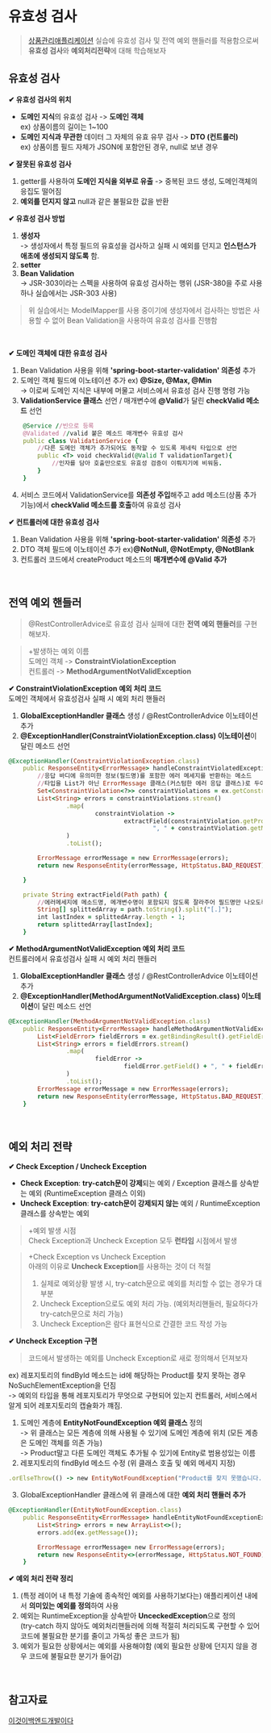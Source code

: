 # **유효성 검사**
>[상품관리애플리케이션](https://github.com/dbalsk/TIL/blob/main/SpringBoot/%EC%83%81%ED%92%88%EA%B4%80%EB%A6%AC%EC%95%A0%ED%94%8C%EB%A6%AC%EC%BC%80%EC%9D%B4%EC%85%98.md) 실습에 유효성 검사 및 전역 예외 핸들러를 적용함으로써 **유효성 검사**와 **예외처리전략**에 대해 학습해보자
  
## 유효성 검사     
**✔ 유효성 검사의 위치**    
- **도메인 지식**의 유효성 검사 -> **도메인 객체**    
ex) 상품이름의 길이는 1~100
- **도메인 지식과 무관한** 데이터 그 자체의 유효 유무 검사 -> **DTO (컨트롤러)**    
ex) 상품이름 필드 자체가 JSON에 포함안된 경우, null로 보낸 경우  
   
**✔ 잘못된 유효성 검사**  
1. getter를 사용하여 **도메인 지식을 외부로 유출** -> 중복된 코드 생성, 도메인객체의 응집도 떨어짐 
2. **예외를 던지지 않고** null과 같은 불필요한 값을 반환 

**✔ 유효성 검사 방법**   
1. **생성자**   
-> 생성자에서 특정 필드의 유효성을 검사하고 실패 시 예외를 던지고 **인스턴스가 애초에 생성되지 않도록** 함.
2. **setter**
3. **Bean Validation**  
-> JSR-303이라는 스펙을 사용하여 유효성 검사하는 행위 (JSR-380을 주로 사용하나 실습에서는 JSR-303 사용)

>위 실습에서는 ModelMapper를 사용 중이기에 생성자에서 검사하는 방법은 사용할 수 없어 Bean Validation을 사용하여 유효성 검사를 진행함

</br>

**✔ 도메인 객체에 대한 유효성 검사**    
1. Bean Validation 사용을 위해 **'spring-boot-starter-validation' 의존성** 추가 
2. 도메인 객체 필드에 이노테이션 추가 ex) **@Size, @Max, @Min**  
-> 이로써 도메인 지식은 내부에 머물고 서비스에서 유효성 검사 진행 명령 가능
3. **ValidationService 클래스** 선언 / 매개변수에 **@Valid**가 달린 **checkValid 메소드** 선언
```ruby
    @Service //빈으로 등록
    @Validated //valid 붙은 메소드 매개변수 유효성 검사
    public class ValidationService {
        //다른 도메인 객체가 추가되어도 동작할 수 있도록 제네릭 타입으로 선언 
        public <T> void checkValid(@Valid T validationTarget){
            //인자를 담아 호출만으로도 유효성 검증이 이뤄지기에 비워둠.
        }
    }
```
4. 서비스 코드에서 ValidationService를 **의존성 주입**해주고 add 메소드(상품 추가 기능)에서 **checkValid 메소드를 호출**하여 유효성 검사

**✔ 컨트롤러에 대한 유효성 검사** 
1. Bean Validation 사용을 위해 **'spring-boot-starter-validation' 의존성** 추가 
2. DTO 객체 필드에 이노테이션 추가 ex)**@NotNull, @NotEmpty, @NotBlank**
3. 컨트롤러 코드에서 createProduct 메소드의 **매개변수에 @Valid 추가** 

</br>

## 전역 예외 핸들러    
>@RestControllerAdvice로 유효성 검사 실패에 대한 **전역 예외 핸들러**를 구현해보자.  

>+발생하는 예외 이름  
>도메인 객체 -> **ConstraintViolationException**    
>컨트롤러 -> **MethodArgumentNotValidException**    

**✔ ConstraintViolationException 예외 처리 코드**   
도메인 객체에서 유효성검사 실패 시 예외 처리 핸들러  

1. **GlobalExceptionHandler 클래스** 생성 / @RestControllerAdvice 이노테이션 추가
2. **@ExceptionHandler(ConstraintViolationException.class) 이노테이션**이 달린 메소드 선언
```ruby
@ExceptionHandler(ConstraintViolationException.class)
    public ResponseEntity<ErrorMessage> handleConstraintViolatedException(ConstraintViolationException ex){
        //응답 바디에 유의미한 정보(필드명)를 포함한 에러 메세지를 반환하는 메소드 
        //타입을 List가 아닌 ErrorMessage 클래스(커스텀한 에러 응답 클래스)로 두어 에러메세지를 일관된 형태로 명확하게 제공 
        Set<ConstraintViolation<?>> constraintViolations = ex.getConstraintViolations();
        List<String> errors = constraintViolations.stream()
                .map(
                        constraintViolation ->
                                extractField(constraintViolation.getPropertyPath()) +
                                        ", " + constraintViolation.getMessage()
                )
                .toList();

        ErrorMessage errorMessage = new ErrorMessage(errors);
        return new ResponseEntity(errorMessage, HttpStatus.BAD_REQUEST);

    }

    private String extractField(Path path) {
        //에러메세지에 메소드명, 메개변수명이 포함되지 않도록 잘라주어 필드명만 나오도록
        String[] splittedArray = path.toString().split("[.]");
        int lastIndex = splittedArray.length - 1;
        return splittedArray[lastIndex];
    }
```  

**✔ MethodArgumentNotValidException 예외 처리 코드**   
컨트롤러에서 유효성검사 실패 시 예외 처리 핸들러  

1. **GlobalExceptionHandler 클래스** 생성 / @RestControllerAdvice 이노테이션 추가
2. **@ExceptionHandler(MethodArgumentNotValidException.class) 이노테이션**이 달린 메소드 선언
```ruby
@ExceptionHandler(MethodArgumentNotValidException.class)
    public ResponseEntity<ErrorMessage> handleMethodArgumentNotValidException(MethodArgumentNotValidException ex){
        List<FieldError> fieldErrors = ex.getBindingResult().getFieldErrors();
        List<String> errors = fieldErrors.stream()
                .map(
                        fieldError ->
                                fieldError.getField() + ", " + fieldError.getDefaultMessage()
                )
                .toList();
        ErrorMessage errorMessage = new ErrorMessage(errors);
        return new ResponseEntity(errorMessage, HttpStatus.BAD_REQUEST);
    }
```

</br>

## 예외 처리 전략 

**✔ Check Exception / Uncheck Exception**    
- **Check Exception**: **try-catch문이 강제**되는 예외 / Exception 클래스를 상속받는 예외 (RuntimeException 클래스 이외)
- **Uncheck Exception**: **try-catch문이 강제되지 않는** 예외 / RuntimeException 클래스를 상속받는 예외
>+예외 발생 시점   
Check Exception과 Uncheck Exception 모두 **런타임** 시점에서 발생
 
>+Check Exception vs Uncheck Exception  
>아래의 이유로 **Uncheck Exception**를 사용하는 것이 더 적절      
>1. 실제로 예외상황 발생 시, try-catch문으로 예외를 처리할 수 없는 경우가 대부분
>2. Uncheck Exception으로도 예외 처리 가능. (예외처리핸들러, 필요하다가 try-catch문으로 처리 가능)  
>3. Uncheck Exception은 람다 표현식으로 간결한 코드 작성 가능  

**✔ Uncheck Exception 구현** 
>코드에서 발생하는 예외를 Uncheck Exception로 새로 정의해서 던져보자

ex) 레포지토리의 findById 메소드는 id에 해당하는 Product를 찾지 못하는 경우 NoSuchElementException을 던짐   
-> 예외의 타입을 통해 레포지토리가 무엇으로 구현되어 있는지 컨트롤러, 서비스에서 알게 되어 레포지토리의 캡슐화가 꺠짐.

1. 도메인 계층에 **EntityNotFoundException 예외 클래스** 정의  
-> 위 클래스는 모든 계층에 의해 사용될 수 있기에 도메인 계층에 위치 (모든 계층은 도메인 객체를 의존 가능)  
-> Product말고 다른 도메인 객체도 추가될 수 있기에 Entity로 범용성있는 이름 
2. 레포지토리의 findById 메소드 수정 (위 클래스 호출 및 예외 메세지 지정)
```ruby
.orElseThrow(() -> new EntityNotFoundException("Product를 찾지 못했습니다.")) 
```
3. GlobalExceptionHandler 클래스에 위 클래스에 대한 **예외 처리 핸들러 추가**
```ruby 
@ExceptionHandler(EntityNotFoundException.class)
    public ResponseEntity<ErrorMessage> handleEntityNotFoundExceptionException(EntityNotFoundException ex){
        List<String> errors = new ArrayList<>();
        errors.add(ex.getMessage());

        ErrorMessage errorMessage= new ErrorMessage(errors);
        return new ResponseEntity<>(errorMessage, HttpStatus.NOT_FOUND);
    }
```

**✔ 예외 처리 전략 정리**  
1. (특정 레이어 내 특정 기술에 종속적인 예외를 사용하기보다는) 애플리케이션 내에서 **의미있는 예외를 정의**하여 사용 
2. 예외는 RuntimeException을 상속받아 **UnceckedException**으로 정의    
(try-catch 하지 않아도 예외처리핸들러에 의해 적절히 처리되도록 구현할 수 있어 코드에 불필요한 분기를 줄이고 가독성 좋은 코드가 됨)
3. 예외가 필요한 상황에서는 예외를 사용해야함 (예외 필요한 상황에 던지지 않을 경우 코드에 불필요한 분기가 들어감)

</br>

## 참고자료  
[이것이백엔드개발이다](https://product.kyobobook.co.kr/detail/S000211834105)

